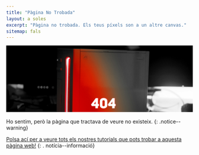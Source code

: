 ```yaml
---
title: "Pàgina No Trobada"
layout: a soles
excerpt: "Pàgina no trobada. Els teus píxels son a un altre canvas."
sitemap: fals
---
```


![404](/images/404.jpg)

Ho sentim, però la pàgina que tractava de veure no existeix.
{: .notice--warning}

[Polsa ací per a veure tots els nostres tutorials que pots trobar a aquesta pàgina web!](site-navigation)
{: . notícia--informació}
